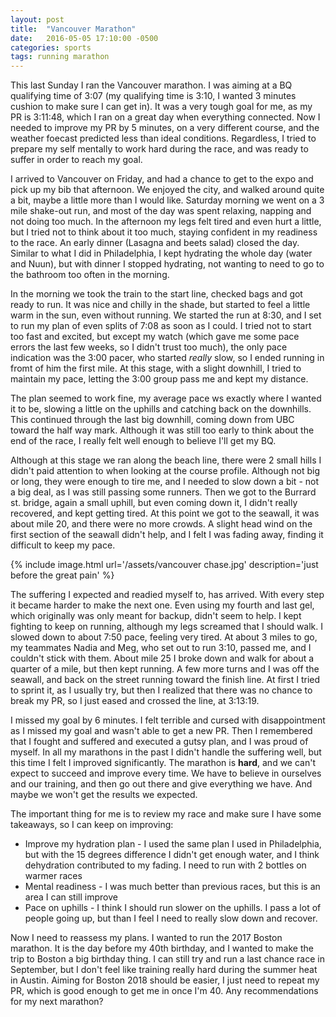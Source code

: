 ```yaml
---
layout: post
title:  "Vancouver Marathon"
date:   2016-05-05 17:10:00 -0500
categories: sports
tags: running marathon
---
```

This last Sunday I ran the Vancouver marathon. I was aiming at a BQ qualifying time of 3:07 (my qualifying time is 3:10, I wanted 3 minutes cushion to make sure I can get in). It was a very tough goal for me, as my PR is 3:11:48, which I ran on a great day when everything connected. Now I needed to improve my PR by 5 minutes, on a very different course, and the weather foecast predicted less than ideal conditions. Regardless, I tried to prepare my self mentally to work hard during the race, and was ready to suffer in order to reach my goal.

I arrived to Vancouver on Friday, and had a chance to get to the expo and pick up my bib that afternoon. We enjoyed the city, and walked around quite a bit, maybe a little more than I would like. Saturday morning we went on a 3 mile shake-out run, and most of the day was spent relaxing, napping and not doing too much. In the afternoon my legs felt tired and even hurt a little, but I tried not to think about it too much, staying confident in my readiness to the race. An early dinner (Lasagna and beets salad) closed the day. Similar to what I did in Philadelphia, I kept hydrating the whole day (water and Nuun), but with dinner I stopped hydrating, not wanting to need to go to the bathroom too often in the morning.

In the morning we took the train to the start line, checked bags and got ready to run. It was nice and chilly in the shade, but started to feel a little warm in the sun, even without running. We started the run at 8:30, and I set to run my plan of even splits of 7:08 as soon as I could. I tried not to start too fast and excited, but except my watch (which gave me some pace errors the last few weeks, so I didn't trust too much), the only pace indication was the 3:00 pacer, who started *really* slow, so I ended running in fromt of him the first mile. At this stage, with a slight downhill, I tried to maintain my pace, letting the 3:00 group pass me and kept my distance.

The plan seemed to work fine, my average pace ws exactly where I wanted it to be, slowing a little on the uphills and catching back on the downhills. This continued through the last big downhill, coming down from UBC toward the half way mark. Although it was still too early to think about the end of the race, I really felt well enough to believe I'll get my BQ.

Although at this stage we ran along the beach line, there were 2 small hills I didn't paid attention to when looking at the course profile. Although not big or long, they were enough to tire me, and I needed to slow down a bit - not a big deal, as I was still passing some runners. Then we got to the Burrard st. bridge, again a small uphill, but even coming down it, I didn't really recovered, and kept getting tired. At this point we got to the seawall, it was about mile 20, and there were no more crowds. A slight head wind on the first section of the seawall didn't help, and I felt I was fading away, finding it difficult to keep my pace.

{% include image.html url='/assets/vancouver chase.jpg' description='just before the great pain' %}

The suffering I expected and readied myself to, has arrived. With every step it became harder to make the next one. Even using my fourth and last gel, which originally was only meant for backup, didn't seem to help. I kept fighting to keep on running, although my legs screamed that I should walk. I slowed down to about 7:50 pace, feeling very tired. At about 3 miles to go, my teammates Nadia and Meg, who set out to run 3:10, passed me, and I couldn't stick with them. About mile 25 I broke down and walk for about a quarter of a mile, but then kept running. A few more turns and I was off the seawall, and back on the street running toward the finish line. At first I tried to sprint it, as I usually try, but then I realized that there was no chance to break my PR, so I just eased and crossed the line, at 3:13:19.

I missed my goal by 6 minutes. I felt terrible and cursed with disappointment as I missed my goal and wasn't able to get a new PR. Then I remembered that I fought and suffered and executed a gutsy plan, and I was proud of myself. In all my marathons in the past I didn't handle the suffering well, but this time I felt I improved significantly. The marathon is **hard**, and we can't expect to succeed and improve every time. We have to believe in ourselves and our training, and then go out there and give everything we have. And maybe we won't get the results we expected.

The important thing for me is to review my race and make sure I have some takeaways, so I can keep on improving:

- Improve my hydration plan - I used the same plan I used in Philadelphia, but with the 15 degrees difference I didn't get enough water, and I think dehydration contributed to my fading. I need to run with 2 bottles on warmer races
- Mental readiness - I was much better than previous races, but this is an area I can still improve
- Pace on uphills - I think I should run slower on the uphills. I pass a lot of people going up, but than I feel I need to really slow down and recover.

Now I need to reassess my plans. I wanted to run the 2017 Boston marathon. It is the day before my 40th birthday, and I wanted to make the trip to Boston a big birthday thing. I can still try and run a last chance race in September, but I don't feel like training really hard during the summer heat in Austin. Aiming for Boston 2018 should be easier, I just need to repeat my PR, which is good enough to get me in once I'm 40. Any recommendations for my next marathon?
